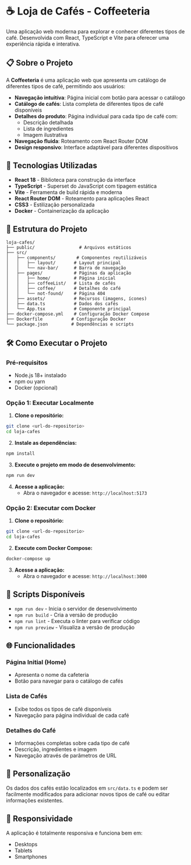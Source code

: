 # ☕ Loja de Cafés - Coffeeteria

Uma aplicação web moderna para explorar e conhecer diferentes tipos de café. Desenvolvida com React, TypeScript e Vite para oferecer uma experiência rápida e interativa.

## 📋 Sobre o Projeto

A **Coffeeteria** é uma aplicação web que apresenta um catálogo de diferentes tipos de café, permitindo aos usuários:

- **Navegação intuitiva**: Página inicial com botão para acessar o catálogo
- **Catálogo de cafés**: Lista completa de diferentes tipos de café disponíveis
- **Detalhes do produto**: Página individual para cada tipo de café com:
  - Descrição detalhada
  - Lista de ingredientes
  - Imagem ilustrativa
- **Navegação fluida**: Roteamento com React Router DOM
- **Design responsivo**: Interface adaptável para diferentes dispositivos

## 🚀 Tecnologias Utilizadas

- **React 18** - Biblioteca para construção da interface
- **TypeScript** - Superset do JavaScript com tipagem estática
- **Vite** - Ferramenta de build rápida e moderna
- **React Router DOM** - Roteamento para aplicações React
- **CSS3** - Estilização personalizada
- **Docker** - Containerização da aplicação

## 📂 Estrutura do Projeto

```
loja-cafes/
├── public/                 # Arquivos estáticos
├── src/
│   ├── components/        # Componentes reutilizáveis
│   │   ├── layout/       # Layout principal
│   │   └── nav-bar/      # Barra de navegação
│   ├── pages/            # Páginas da aplicação
│   │   ├── home/         # Página inicial
│   │   ├── coffeeList/   # Lista de cafés
│   │   ├── coffee/       # Detalhes do café
│   │   └── not-found/    # Página 404
│   ├── assets/           # Recursos (imagens, ícones)
│   ├── data.ts           # Dados dos cafés
│   └── App.tsx           # Componente principal
├── docker-compose.yml    # Configuração Docker Compose
├── Dockerfile           # Configuração Docker
└── package.json         # Dependências e scripts
```

## 🛠️ Como Executar o Projeto

### Pré-requisitos

- Node.js 18+ instalado
- npm ou yarn
- Docker (opcional)

### Opção 1: Executar Localmente

1. **Clone o repositório:**

```bash
git clone <url-do-repositorio>
cd loja-cafes
```

2. **Instale as dependências:**

```bash
npm install
```

3. **Execute o projeto em modo de desenvolvimento:**

```bash
npm run dev
```

4. **Acesse a aplicação:**
   - Abra o navegador e acesse: `http://localhost:5173`

### Opção 2: Executar com Docker

1. **Clone o repositório:**

```bash
git clone <url-do-repositorio>
cd loja-cafes
```

2. **Execute com Docker Compose:**

```bash
docker-compose up
```

3. **Acesse a aplicação:**
   - Abra o navegador e acesse: `http://localhost:3000`

## 📜 Scripts Disponíveis

- `npm run dev` - Inicia o servidor de desenvolvimento
- `npm run build` - Cria a versão de produção
- `npm run lint` - Executa o linter para verificar código
- `npm run preview` - Visualiza a versão de produção

## 🌐 Funcionalidades

### Página Initial (Home)

- Apresenta o nome da cafeteria
- Botão para navegar para o catálogo de cafés

### Lista de Cafés

- Exibe todos os tipos de café disponíveis
- Navegação para página individual de cada café

### Detalhes do Café

- Informações completas sobre cada tipo de café
- Descrição, ingredientes e imagem
- Navegação através de parâmetros de URL

## 🔧 Personalização

Os dados dos cafés estão localizados em `src/data.ts` e podem ser facilmente modificados para adicionar novos tipos de café ou editar informações existentes.

## 📱 Responsividade

A aplicação é totalmente responsiva e funciona bem em:

- Desktops
- Tablets
- Smartphones
